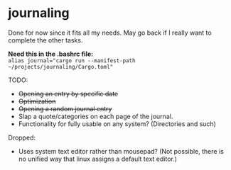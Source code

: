 # journaling

Done for now since it fits all my needs. May go back if I really want to complete the other tasks.

**Need this in the .bashrc file:**  
`alias journal="cargo run --manifest-path ~/projects/journaling/Cargo.toml"`

TODO:

- ~~Opening an entry by specific date~~
- ~~Optimization~~
- ~~Opening a random journal entry~~
- Slap a quote/categories on each page of the journal.
- Functionality for fully usable on any system? (Directories and such)

Dropped:

- Uses system text editor rather than mousepad?
  (Not possible, there is no unified way that linux assigns a default text editor.)
